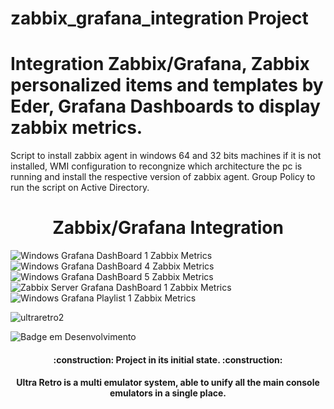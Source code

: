 # zabbix_grafana_integration Project

# Integration Zabbix/Grafana, Zabbix personalized items and templates by Eder, Grafana Dashboards to display zabbix metrics.
Script to install zabbix agent in windows 64 and 32 bits machines if it is not installed, WMI configuration to recongnize which
architecture the pc is running and install the respective version of zabbix agent. Group Policy to run the script on Active Directory.

<h1 align="center"> Zabbix/Grafana Integration </h1>


![Windows Grafana DashBoard 1 Zabbix Metrics](https://user-images.githubusercontent.com/99426154/202269884-eef2b072-3521-4548-b304-d4619afa04fe.png)
![Windows Grafana DashBoard 4 Zabbix Metrics](https://user-images.githubusercontent.com/99426154/202269892-2fa006e5-0a89-48b9-9b75-f7397a3231c5.png)
![Windows Grafana DashBoard 5 Zabbix Metrics](https://user-images.githubusercontent.com/99426154/202269894-9162dac6-2082-4793-9294-c291635b8c68.png)
![Zabbix Server Grafana DashBoard 1 Zabbix Metrics](https://user-images.githubusercontent.com/99426154/202269924-07fa9b99-eb39-472e-8e46-88f944a7666f.png)
![Windows Grafana Playlist 1 Zabbix Metrics](https://user-images.githubusercontent.com/99426154/202269960-7417a197-457b-4fad-a8f0-e653d45664ef.gif)


![ultraretro2](https://user-images.githubusercontent.com/99426154/200126552-38cda494-6a5c-4d28-80df-dac8b403ddd5.png)

![Badge em Desenvolvimento](http://img.shields.io/static/v1?label=STATUS&message=In%20Development&color=GREEN&style=for-the-badge)


<h4 align="center">     :construction:  Project in its initial state.  :construction:</h4>


<h4 align="center">     Ultra Retro is a multi emulator system, able to unify all the main console emulators in a single place.</h4>
